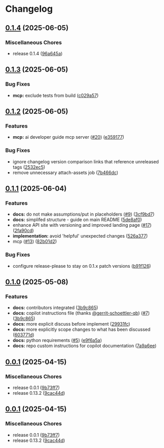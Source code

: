 # Changelog

## [0.1.4](https://github.com/dwmkerr/ai-developer-guide/compare/v0.1.3...v0.1.4) (2025-06-05)


### Miscellaneous Chores

* release 0.1.4 ([96a645a](https://github.com/dwmkerr/ai-developer-guide/commit/96a645a645efd5009d859e78855b3a460e57842f))

## [0.1.3](https://github.com/dwmkerr/ai-developer-guide/compare/v0.1.2...v0.1.3) (2025-06-05)


### Bug Fixes

* **mcp:** exclude tests from build ([c029a57](https://github.com/dwmkerr/ai-developer-guide/commit/c029a57b6704473887de9816301852051a5cea73))

## [0.1.2](https://github.com/dwmkerr/ai-developer-guide/compare/v0.1.1...v0.1.2) (2025-06-05)


### Features

* **mcp:** ai developer guide mcp server ([#20](https://github.com/dwmkerr/ai-developer-guide/issues/20)) ([e359177](https://github.com/dwmkerr/ai-developer-guide/commit/e359177951b05538188a9f1b1c2daa446b38b9f0))


### Bug Fixes

* ignore changelog version comparison links that reference unreleased tags ([2532ec5](https://github.com/dwmkerr/ai-developer-guide/commit/2532ec5d1d6e880d9a00319722ec67649bf04bd5))
* remove unnecessary attach-assets job ([7b466dc](https://github.com/dwmkerr/ai-developer-guide/commit/7b466dc8454e1e01b70e26e69151ebf095890447))

## [0.1.1](https://github.com/dwmkerr/ai-developer-guide/compare/v0.1.0...v0.1.1) (2025-06-04)


### Features

* **docs:** do not make assumptions/put in placeholders ([#9](https://github.com/dwmkerr/ai-developer-guide/issues/9)) ([3cf9bd7](https://github.com/dwmkerr/ai-developer-guide/commit/3cf9bd76f4cdfe904549033b74a62257a3fb8ebe))
* **docs:** simplifed structure - guide on main README ([5de8af0](https://github.com/dwmkerr/ai-developer-guide/commit/5de8af0333f2520ae62e77880afea99b533a5d25))
* enhance API site with versioning and improved landing page ([#17](https://github.com/dwmkerr/ai-developer-guide/issues/17)) ([2fa90cd](https://github.com/dwmkerr/ai-developer-guide/commit/2fa90cdcc10234dc120f8aafee6ea8ea843a5208))
* **implementation:** avoid 'helpful' unexpected changes ([526a377](https://github.com/dwmkerr/ai-developer-guide/commit/526a37712e99bf7ffc214bfaa63790ea6b9d4d6d))
* mcp ([#13](https://github.com/dwmkerr/ai-developer-guide/issues/13)) ([82b01d2](https://github.com/dwmkerr/ai-developer-guide/commit/82b01d22eea84c9562beeb105f5870570aead22b))


### Bug Fixes

* configure release-please to stay on 0.1.x patch versions ([b91f126](https://github.com/dwmkerr/ai-developer-guide/commit/b91f1269c4b8a5a2e5570242592e98218ef802e6))

## [0.1.0](https://github.com/dwmkerr/ai-developer-guide/compare/v0.0.1...v0.1.0) (2025-05-08)


### Features

* **docs:** contributors integrated ([3b9c865](https://github.com/dwmkerr/ai-developer-guide/commit/3b9c8655b7f967f1ba83cb53c4f15dcdf2e5d817))
* **docs:** copilot instructions file (thanks [@gerrit-schoettler-qb](https://github.com/gerrit-schoettler-qb)) ([#7](https://github.com/dwmkerr/ai-developer-guide/issues/7)) ([3b9c865](https://github.com/dwmkerr/ai-developer-guide/commit/3b9c8655b7f967f1ba83cb53c4f15dcdf2e5d817))
* **docs:** more explicit discuss before implement ([29931fc](https://github.com/dwmkerr/ai-developer-guide/commit/29931fcabe6d72d6853142e043db9b0a90eee955))
* **docs:** more explicitly scope changes to what has been discussed ([603771d](https://github.com/dwmkerr/ai-developer-guide/commit/603771dfb6b9506bce5273baed6231fa91f5b1ac))
* **docs:** python requirements ([#5](https://github.com/dwmkerr/ai-developer-guide/issues/5)) ([e9f6a5a](https://github.com/dwmkerr/ai-developer-guide/commit/e9f6a5addb68dedea319de7c71fac9edfaab3423))
* **docs:** repo custom instructions for copilot documentation ([7a9a6ee](https://github.com/dwmkerr/ai-developer-guide/commit/7a9a6ee221f6f65547bacd9d6e7880f44b109818))

## [0.0.1](https://github.com/dwmkerr/developer-guide/compare/v0.0.1...v0.0.1) (2025-04-15)


### Miscellaneous Chores

* release 0.0.1 ([9b73ff7](https://github.com/dwmkerr/developer-guide/commit/9b73ff7f054feebeeb86851d9b8fe38020aa5ae0))
* release 0.13.2 ([9cac44d](https://github.com/dwmkerr/developer-guide/commit/9cac44dba59afb781bf308054d91b71c141b1bc3))

## [0.0.1](https://github.com/dwmkerr/developer-guide/compare/v0.1.0...v0.0.1) (2025-04-15)


### Miscellaneous Chores

* release 0.0.1 ([9b73ff7](https://github.com/dwmkerr/developer-guide/commit/9b73ff7f054feebeeb86851d9b8fe38020aa5ae0))
* release 0.13.2 ([9cac44d](https://github.com/dwmkerr/developer-guide/commit/9cac44dba59afb781bf308054d91b71c141b1bc3))
